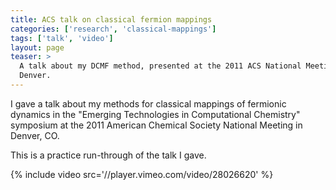 ```yaml
---
title: ACS talk on classical fermion mappings
categories: ['research', 'classical-mappings']
tags: ['talk', 'video']
layout: page
teaser: >
  A talk about my DCMF method, presented at the 2011 ACS National Meeting in
  Denver.
---
```


I gave a talk about my methods for classical mappings of fermionic dynamics in
the "Emerging Technologies in Computational Chemistry" symposium at the 2011
American Chemical Society National Meeting in Denver, CO.

This is a practice run-through of the talk I gave.

{% include video src='//player.vimeo.com/video/28026620' %}
